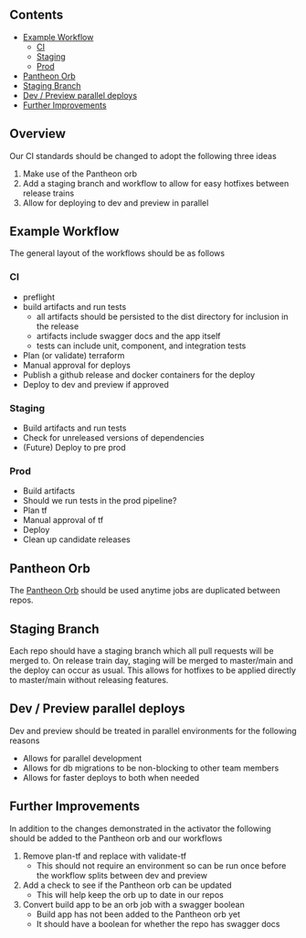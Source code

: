 <!-- TOC -->
## Contents
[](#top)
- [Example Workflow](#example-workflow)
  - [CI](#ci)
  - [Staging](#staging)
  - [Prod](#prod)
- [Pantheon Orb](#Pantheon-orb)
- [Staging Branch](#staging-branch)
- [Dev / Preview parallel deploys](#dev--preview-parallel-deploys)
- [Further Improvements](#further-improvements)

## Overview

Our CI standards should be changed to adopt the following three ideas
1. Make use of the Pantheon orb
1. Add a staging branch and workflow to allow for easy hotfixes between release trains
1. Allow for deploying to dev and preview in parallel

## Example Workflow

The general layout of the workflows should be as follows

### CI
* preflight
* build artifacts and run tests
  * all artifacts should be persisted to the dist directory for inclusion in the release
  * artifacts include swagger docs and the app itself
  * tests can include unit, component, and integration tests
* Plan (or validate) terraform
* Manual approval for deploys
* Publish a github release and docker containers for the deploy
* Deploy to dev and preview if approved

### Staging
* Build artifacts and run tests
* Check for unreleased versions of dependencies
* (Future) Deploy to pre prod

### Prod
* Build artifacts
* Should we run tests in the prod pipeline?
* Plan tf
* Manual approval of tf
* Deploy
* Clean up candidate releases

## Pantheon Orb

The [Pantheon Orb](#) should be used anytime jobs are duplicated between repos.

## Staging Branch

Each repo should have a staging branch which all pull requests will be merged to. On release train day, staging will be merged to master/main and the deploy can occur as usual.
This allows for hotfixes to be applied directly to master/main without releasing features.

## Dev / Preview parallel deploys

Dev and preview should be treated in parallel environments for the following reasons
* Allows for parallel development
* Allows for db migrations to be non-blocking to other team members
* Allows for faster deploys to both when needed

## Further Improvements

In addition to the changes demonstrated in the activator the following should be added to the Pantheon orb and our workflows
1. Remove plan-tf and replace with validate-tf
   * This should not require an environment so can be run once before the workflow splits between dev and preview
1. Add a check to see if the Pantheon orb can be updated
   * This will help keep the orb up to date in our repos
1. Convert build app to be an orb job with a swagger boolean
   * Build app has not been added to the Pantheon orb yet
   * It should have a boolean for whether the repo has swagger docs